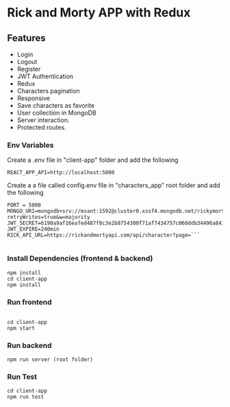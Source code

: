 # Rick and Morty APP with Redux


## Features

- Login
- Logout
- Register
- JWT Authentication 
- Redux
- Characters pagination
- Responsive
- Save characters as favorite
- User collection in MongoDB
- Server interaction.
- Protected routes.



### Env Variables

Create a .env file in "client-app" folder and add the following

```
REACT_APP_API=http://localhost:5000
```

Create a a file called config.env file in "characters_app" root folder and add the following

```
PORT = 5000
MONGO_URI=mongodb+srv://msant:1592@cluster0.xssf4.mongodb.net/rickymorty?retryWrites=true&w=majority
JWT_SECRET=6190a9af16eafed487f8c3e2b8754300f71af7434757c060ddb34496a8412fbf208a94
JWT_EXPIRE=240min
RICK_API_URL=https://rickandmortyapi.com/api/character?page=```


```
### Install Dependencies (frontend & backend)

```
npm install
cd client-app
npm install
```

### Run frontend
```

cd client-app
npm start
```


### Run backend 
```
npm run server (root folder)
```

### Run Test
```
cd client-app
npm run test
```




